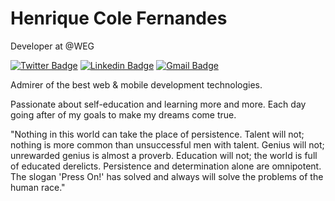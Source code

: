 # Henrique Cole Fernandes

Developer at @WEG 

[![Twitter Badge](https://img.shields.io/badge/-@henriquecolef-3e6296?style=flat-square&labelColor=3e6296&logo=twitter&logoColor=white&link=https://twitter.com/henriquecolef)](https://twitter.com/henriquecolef) 
[![Linkedin Badge](https://img.shields.io/badge/-Henrique%20Cole-3e6296?style=flat-square&logo=Linkedin&logoColor=white&link=https://www.linkedin.com/in/henriquecole/)](https://www.linkedin.com/in/henriquecole/) 
[![Gmail Badge](https://img.shields.io/badge/-henriquecolefernandes@gmail.com-3e6296?style=flat-square&logo=Gmail&logoColor=white&link=mailto:henriquecolefernandes@gmail.com)](mailto:henriquecolefernandes@gmail.com)

Admirer of the best web & mobile development technologies.

Passionate about self-education and learning more and more. Each day going after of my goals to make my dreams come true.


"Nothing in this world can take the place of persistence. Talent will not; nothing is more common than unsuccessful men with talent. Genius will not; unrewarded genius is almost a proverb. Education will not; the world is full of educated derelicts. Persistence and determination alone are omnipotent. The slogan 'Press On!' has solved and always will solve the problems of the human race."
